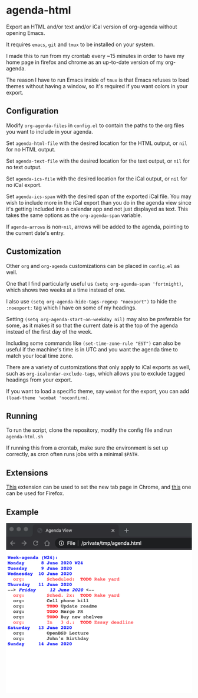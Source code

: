 # agenda-html

Export an HTML and/or text and/or iCal version of org-agenda without opening Emacs.

It requires `emacs`, `git` and `tmux` to be installed on your system.

I made this to run from my crontab every ~15 minutes in order to have my home page in firefox and chrome as an up-to-date version of my org-agenda.

The reason I have to run Emacs inside of `tmux` is that Emacs refuses to load themes without having a window, so it's required if you want colors in your export.

## Configuration

Modify `org-agenda-files` in `config.el` to contain the paths to the org files you want to include in your agenda.

Set `agenda-html-file` with the desired location for the HTML output, or `nil` for no HTML output.

Set `agenda-text-file` with the desired location for the text output, or `nil` for no text output.

Set `agenda-ics-file` with the desired location for the iCal output, or `nil` for no iCal export.

Set `agenda-ics-span` with the desired span of the exported iCal file. You may wish to include more in the iCal export than you do in the agenda view since it's getting included into a calendar app and not just displayed as text. This takes the same options as the `org-agenda-span` variable.

If `agenda-arrows` is non-`nil`, arrows will be added to the agenda, pointing to the current date's entry.

## Customization

Other `org` and `org-agenda` customizations can be placed in `config.el` as well.

One that I find particularly useful us `(setq org-agenda-span 'fortnight)`, which shows two weeks at a time instead of one.

I also use `(setq org-agenda-hide-tags-regexp "noexport")` to hide the `:noexport:` tag which I have on some of my headings.

Setting `(setq org-agenda-start-on-weekday nil)` may also be preferable for some, as it makes it so that the current date is at the top of the agenda instead of the first day of the week.

Including some commands like `(set-time-zone-rule "EST")` can also be useful if the machine's time is in UTC and you want the agenda time to match your local time zone.

There are a variety of customizations that only apply to iCal exports as well, such as `org-icalendar-exclude-tags`, which allows you to exclude tagged headings from your export.

If you want to load a specific theme, say `wombat` for the export, you can add `(load-theme 'wombat 'noconfirm)`.

## Running

To run the script, clone the repository, modify the config file and run `agenda-html.sh`

If running this from a crontab, make sure the environment is set up correctly, as cron often runs jobs with a minimal `$PATH`.

## Extensions

[This](https://chrome.google.com/webstore/detail/custom-new-tab-url/mmjbdbjnoablegbkcklggeknkfcjkjia) extension can be used to set the new tab page in Chrome, and [this](https://addons.mozilla.org/en-US/firefox/addon/new-tab-override/) one can be used for Firefox.

## Example

![Example agenda export](example.png)
